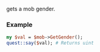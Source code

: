 gets a mob gender.
### Example

```perl
my $val = $mob->GetGender();
quest::say($val); # Returns uint
```